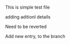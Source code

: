 This is  simple test file

adding aditionl details

Need to be reverted

Add new entry, to the branch

